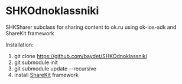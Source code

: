 # SHKOdnoklassniki

SHKSharer subclass for sharing content to ok.ru using ok-ios-sdk and ShareKit framework

Installation:

1. git clone https://github.com/baydet/SHKOdnoklassniki
2. git submodule init
3. git submodule update --recursive
4. install [ShareKit](https://github.com/ShareKit/ShareKit) framework
